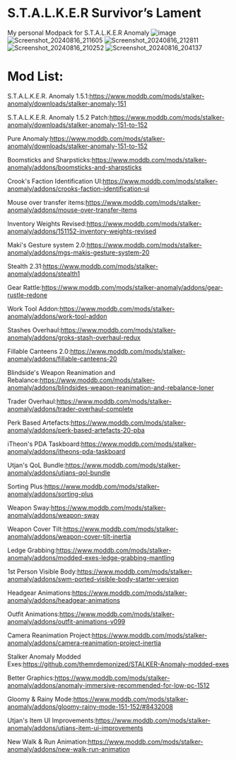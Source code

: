 # S.T.A.L.K.E.R Survivor’s Lament
My personal Modpack for S.T.A.L.K.E.R Anomaly
![image](https://github.com/user-attachments/assets/58d712d1-822a-4159-ad20-7e0cb301c4b2)
![Screenshot_20240816_211605](https://github.com/user-attachments/assets/ccd82f3a-6089-468d-a292-a1f7cc8526fa)
![Screenshot_20240816_212811](https://github.com/user-attachments/assets/c146960a-79e5-4b69-a959-239b22e93bad)
![Screenshot_20240816_210252](https://github.com/user-attachments/assets/45c93ca2-b90b-41d2-b940-7d207281396e) 
![Screenshot_20240816_204137](https://github.com/user-attachments/assets/be9dc947-82ec-4cea-8a85-c2395bd40c6f)

# Mod List:
S.T.A.L.K.E.R. Anomaly 1.5.1:https://www.moddb.com/mods/stalker-anomaly/downloads/stalker-anomaly-151 

S.T.A.L.K.E.R. Anomaly 1.5.2 Patch:https://www.moddb.com/mods/stalker-anomaly/downloads/stalker-anomaly-151-to-152

Pure Anomaly:https://www.moddb.com/mods/stalker-anomaly/downloads/stalker-anomaly-151-to-152

Boomsticks and Sharpsticks:https://www.moddb.com/mods/stalker-anomaly/addons/boomsticks-and-sharpsticks

Crook's Faction Identification UI:https://www.moddb.com/mods/stalker-anomaly/addons/crooks-faction-identification-ui

Mouse over transfer items:https://www.moddb.com/mods/stalker-anomaly/addons/mouse-over-transfer-items

Inventory Weights Revised:https://www.moddb.com/mods/stalker-anomaly/addons/151152-inventory-weights-revised

Maki's Gesture system 2.0:https://www.moddb.com/mods/stalker-anomaly/addons/mgs-makis-gesture-system-20

Stealth 2.31:https://www.moddb.com/mods/stalker-anomaly/addons/stealth1

Gear Rattle:https://www.moddb.com/mods/stalker-anomaly/addons/gear-rustle-redone

Work Tool Addon:https://www.moddb.com/mods/stalker-anomaly/addons/work-tool-addon

Stashes Overhaul:https://www.moddb.com/mods/stalker-anomaly/addons/groks-stash-overhaul-redux

Fillable Canteens 2.0:https://www.moddb.com/mods/stalker-anomaly/addons/fillable-canteens-20

Blindside's Weapon Reanimation and Rebalance:https://www.moddb.com/mods/stalker-anomaly/addons/blindsides-weapon-reanimation-and-rebalance-loner

Trader Overhaul:https://www.moddb.com/mods/stalker-anomaly/addons/trader-overhaul-complete

Perk Based Artefacts:https://www.moddb.com/mods/stalker-anomaly/addons/perk-based-artefacts-20-pba

iTheon's PDA Taskboard:https://www.moddb.com/mods/stalker-anomaly/addons/itheons-pda-taskboard

Utjan's QoL Bundle:https://www.moddb.com/mods/stalker-anomaly/addons/utjans-qol-bundle

Sorting Plus:https://www.moddb.com/mods/stalker-anomaly/addons/sorting-plus

Weapon Sway:https://www.moddb.com/mods/stalker-anomaly/addons/weapon-sway

Weapon Cover Tilt:https://www.moddb.com/mods/stalker-anomaly/addons/weapon-cover-tilt-inertia

Ledge Grabbing:https://www.moddb.com/mods/stalker-anomaly/addons/modded-exes-ledge-grabbing-mantling

1st Person Visible Body:https://www.moddb.com/mods/stalker-anomaly/addons/swm-ported-visible-body-starter-version

Headgear Animations:https://www.moddb.com/mods/stalker-anomaly/addons/headgear-animations

Outfit Animations:https://www.moddb.com/mods/stalker-anomaly/addons/outfit-animations-v099

Camera Reanimation Project:https://www.moddb.com/mods/stalker-anomaly/addons/camera-reanimation-project-inertia

Stalker Anomaly Modded Exes:https://github.com/themrdemonized/STALKER-Anomaly-modded-exes

Better Graphics:https://www.moddb.com/mods/stalker-anomaly/addons/anomaly-immersive-recommended-for-low-pc-1512

Gloomy & Rainy Mode:https://www.moddb.com/mods/stalker-anomaly/addons/gloomy-rainy-mode-151-152/#8432008

Utjan's Item UI Improvements:https://www.moddb.com/mods/stalker-anomaly/addons/utjans-item-ui-improvements

New Walk & Run Animation:https://www.moddb.com/mods/stalker-anomaly/addons/new-walk-run-animation
